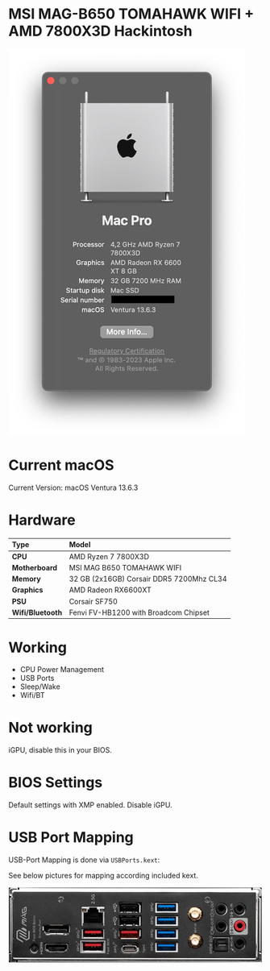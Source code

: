 

# MSI MAG-B650 TOMAHAWK WIFI + AMD 7800X3D Hackintosh

![About](Docs/about.png)

# Current macOS

Current Version: macOS Ventura 13.6.3

# Hardware
| Type | Model                |
| :-------- | :------------------------- |
| **CPU** | AMD Ryzen 7 7800X3D |
| **Motherboard** | MSI MAG B650 TOMAHAWK WIFI |
| **Memory** | 32 GB (2x16GB) Corsair DDR5 7200Mhz CL34 |
| **Graphics** | AMD Radeon RX6600XT |
| **PSU** | Corsair SF750 |
| **Wifi/Bluetooth** | Fenvi FV-HB1200 with Broadcom Chipset |

# Working
- CPU Power Management
- USB Ports
- Sleep/Wake
- Wifi/BT


# Not working
iGPU, disable this in your BIOS.

# BIOS Settings
Default settings with XMP enabled. Disable iGPU.

# USB Port Mapping

USB-Port Mapping is done via `USBPorts.kext`:

See below pictures for mapping according included kext.

![backpanel](Docs/backpanel.jpg)
